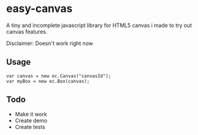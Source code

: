 # easy-canvas
A tiny and incomplete javascript library for HTML5 canvas i made to try out canvas features.

Disclaimer: Doesn't work right now

## Usage
    var canvas = new ec.Canvas("canvasId");
    var myBox = new ec.Box(canvas);
    
## Todo
- Make it work
- Create demo
- Create tests